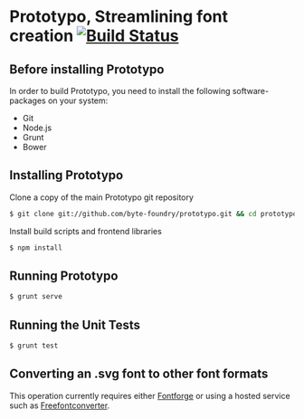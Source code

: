 Prototypo, Streamlining font creation [![Build Status](https://travis-ci.org/byte-foundry/prototypo.svg?branch=master)](https://travis-ci.org/byte-foundry/prototypo)
=====================================

Before installing Prototypo
---------------------------

In order to build Prototypo, you need to install the following software-packages on your system:
- Git
- Node.js
- Grunt
- Bower

Installing Prototypo
--------------------

Clone a copy of the main Prototypo git repository

```bash
$ git clone git://github.com/byte-foundry/prototypo.git && cd prototypo
```

Install build scripts and frontend libraries

```bash
$ npm install
```

Running Prototypo
-----------------

```bash
$ grunt serve
```

Running the Unit Tests
----------------------

```bash
$ grunt test
```

Converting an .svg font to other font formats
---------------------------------------------

This operation currently requires either [Fontforge](http://fontforge.github.io/en-US/) or using a hosted service such as [Freefontconverter](http://www.freefontconverter.com/).
